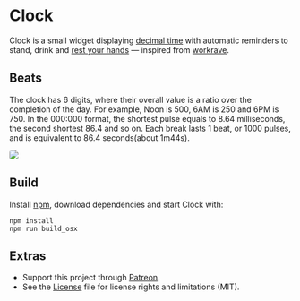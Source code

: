# Clock

Clock is a small widget displaying [decimal time](http://wiki.xxiivv.com/desamber) with automatic reminders to stand, drink and [rest your hands](https://en.wikipedia.org/wiki/Repetitive_strain_injury) — inspired from [workrave](https://en.wikipedia.org/wiki/Workrave).

## Beats

The clock has 6 digits, where their overall value is a ratio over the completion of the day. For example, Noon is 500, 6AM is 250 and 6PM is 750. In the 000:000 format, the shortest pulse equals to 8.64 milliseconds, the second shortest 86.4 and so on. Each break lasts 1 beat, or 1000 pulses, and is equivalent to 86.4 seconds(about 1m44s).

<img src='https://raw.githubusercontent.com/hundredrabbits/Clock/master/PREVIEW.png' style='max-width: 50%;border-radius: 4px;'/>

## Build

Install [npm](https://docs.npmjs.com/getting-started/installing-node), download dependencies and start Clock with:

```
npm install
npm run build_osx
```

## Extras

- Support this project through [Patreon](https://patreon.com/100).
- See the [License](LICENSE.md) file for license rights and limitations (MIT).
